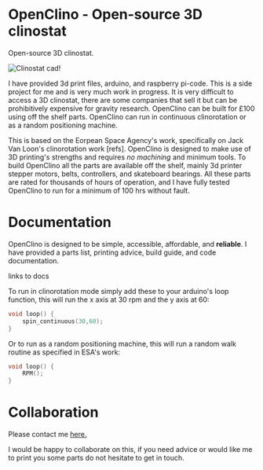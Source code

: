# OpenClino - Open-source 3D clinostat

Open-source 3D clinostat.

![Clinostat cad!](openclino.gif "cadModel")

<!-- ![Clinostat!](first_img.jpg "prototype") -->

I have provided 3d print files, arduino, and raspberry pi-code. This is a side project for me and is very much work in progress.
It is very difficult to access a 3D clinostat, there are some companies that sell it but can be prohibitively expensive for gravity research.
OpenClino can be built for £100 using off the shelf parts. OpenClino can run in continuous clinorotation or as a random positioning machine.

This is based on the Eorpean Space Agency's work, specifically on Jack Van Loon's clinorotation work [refs].
OpenClino is designed to make use of 3D printing's strengths and requires *no machining* and minimum tools. 
To build OpenClino all the parts are available off the shelf, mainly 3d printer stepper motors, belts, controllers, and skateboard bearings.
All these parts are rated for thousands of hours of operation, and I have fully tested OpenClino to run for a minimum of 100 hrs without fault.

# Documentation

OpenClino is designed to be simple, accessible, affordable, and **reliable**.
I have provided a parts list, printing advice, build guide, and code documentation.

links to docs


To run in clinorotation mode simply add these to your arduino's loop function, this will run the x axis at 30 rpm and the y axis at 60:

```cpp
void loop() {
    spin_continuous(30,60);
}
```

Or to run as a random positioning machine, this will run a random walk routine as specified in ESA's work:

```cpp
void loop() {
    RPM();
}
```

# Collaboration

Please contact me [here.](https://research-information.bris.ac.uk/en/persons/abdelwahab-kawafi)

I would be happy to collaborate on this, if you need advice or would like me to print you some parts do not hesitate to get in touch.